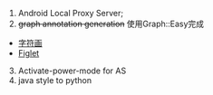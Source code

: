 1. Android Local Proxy Server;
2. ~~graph annotation generation~~ 使用Graph::Easy完成

  - [字符画](https://ruby-china.org/topics/18490)
  - [Figlet](http://www.figlet.org/)
  
3. Activate-power-mode for AS
4. java style to python
